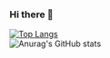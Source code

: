 ### Hi there 👋

<!--
**OmarZaghlouleh/OmarZaghlouleh** is a ✨ _special_ ✨ repository because its `README.md` (this file) appears on your GitHub profile.

Here are some ideas to get you started:

- 🔭 I’m currently working on ...
- 🌱 I’m currently learning ...
- 👯 I’m looking to collaborate on ...
- 🤔 I’m looking for help with ...
- 💬 Ask me about ...
- 📫 How to reach me: ...
- 😄 Pronouns: ...
- ⚡ Fun fact: ...
-->
[![Top Langs](https://github-readme-stats.vercel.app/api/top-langs/?username=OmarZaghlouleh)](https://github.com/anuraghazra/github-readme-stats)    
![Anurag's GitHub stats](https://github-readme-stats.vercel.app/api?username=OmarZaghlouleh&show_icons=true&theme=radical)

